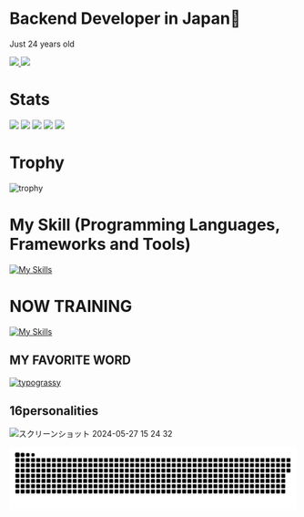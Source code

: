 # Backend Developer in Japan👋

Just 24 years old

<p align="left">
   <a href="https://github.com/takumi0703">
    <img height="20" src="https://komarev.com/ghpvc/?username=takumi0703" />
  </a>
  <a href="https://zenn.dev/eng_o109">
    <img height="20" src="https://badgen.org/img/zenn/eng_o109/articles?style=plastic" />
  </a>
</p>

# Stats
![](http://github-profile-summary-cards.vercel.app/api/cards/repos-per-language?username=takumi0703&theme=nord_bright)
![](http://github-profile-summary-cards.vercel.app/api/cards/most-commit-language?username=takumi0703&theme=nord_bright)
![](http://github-profile-summary-cards.vercel.app/api/cards/stats?username=takumi0703&theme=nord_bright)
![](http://github-profile-summary-cards.vercel.app/api/cards/productive-time?username=takumi0703&theme=nord_bright&utcOffset=9)
![](http://github-profile-summary-cards.vercel.app/api/cards/profile-details?username=takumi0703&theme=nord_bright)

# Trophy
![trophy](https://github-profile-trophy.vercel.app/?username=takumi0703&theme=nord)

# My Skill (Programming Languages, Frameworks and Tools)
[![My Skills](https://skillicons.dev/icons?i=html,css,sass,ruby,rails,mysql,docker,firebase,gcp,kubernetes,discord,github,vscode&theme=light)](https://skillicons.dev)


# NOW TRAINING
[![My Skills](https://skillicons.dev/icons?i=react,next,ts,unity,go&theme=light)](https://skillicons.dev)

## MY FAVORITE WORD
[![typograssy](https://typograssy.deno.dev/api?text=Be%20Lazy)](https://github.com/kawarimidoll/typograssy)

## 16personalities
![スクリーンショット 2024-05-27 15 24 32](https://github.com/takumi0703/takumi0703/assets/61904132/b04e3134-f649-4029-ab0c-f17c85c918aa)


![](https://raw.githubusercontent.com/takumi0703/next-sample/output/github-contribution-grid-snake.svg)
